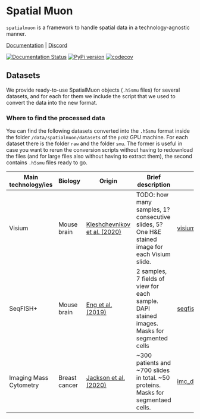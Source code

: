 # Spatial Muon

`spatialmuon` is a framework to handle spatial data in a technology-agnostic manner.

[Documentation](https://spatialmuon.readthedocs.io/) | [Discord](https://discord.com/invite/MMsgDhnSwQ)


[![Documentation Status](https://readthedocs.org/projects/spatialmuon/badge/?version=latest)](http://spatialmuon.readthedocs.io/?badge=latest)
[![PyPi version](https://img.shields.io/pypi/v/spatialmuon)](https://pypi.org/project/spatialmuon)
[![codecov](https://codecov.io/gh/ilia-kats/spatialmuon/branch/master/graph/badge.svg?token=NE7FEDB388)](https://codecov.io/gh/ilia-kats/spatialmuon)

## Datasets
We provide ready-to-use SpatialMuon objects (`.h5smu` files) for several datasets, and for each for them we include the script that we used to convert the data into the new format.

### Where to find the processed data

You can find the following datasets converted into the `.h5smu` format inside the folder 
`/data/spatialmuon/datasets` of the `pc02` GPU machine. 
For each dataset there is the folder `raw` and the folder `smu`. The former is useful in case you want to rerun the conversion scripts without having to redownload the files (and for large files also without having to extract them), the second contains `.h5smu` files ready to go.

 Main technology/ies | Biology | Origin | Brief description | Script | Folder in the `pc02` machine |
|-------------|-------------|---------|-----------|---------|------|
| Visium | Mouse brain | [Kleshchevnikov et al. (2020)](https://doi.org/10.1101/2020.11.15.378125) | TODO: how many samples, 1? consecutive slides, 5? One H&E stained image for each Visium slide.| [visium_mousebrain.py](./spatialmuon/datasets/visium_mousebrain.py) | `visium_mousebrain` |
| SeqFISH+ | Mouse brain | [Eng et al. (2019)](https://doi.org/10.1038/s41586-019-1049-y) | 2 samples, 7 fields of view for each sample. DAPI stained images. Masks for segmented cells | [seqfishplus.py](./spatialmuon/datasets/seqfishplus.py) | `seqfishplus` |
| Imaging Mass Cytometry | Breast cancer | [Jackson et al. (2020)](https://doi.org/10.5281/zenodo.3518284) | ~300 patients and ~700 slides in total. ~50 proteins. Masks for segmentaed cells. | [imc_download.py](./spatialmuon/datasets/imc_download.py) | `imc` |


